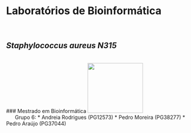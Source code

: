 # Laboratórios de Bioinformática
<br />


## *Staphylococcus aureus N315*
<br />
### Mestrado em Bioinformática
<img src="https://upload.wikimedia.org/wikipedia/commons/9/93/EEUMLOGO.png" width="150" height="136" />
<br />
&nbsp; &nbsp; &nbsp; Grupo 6:
* Andreia Rodrigues (PG12573)
* Pedro Moreira (PG38277)
* Pedro Araújo (PG37044)
